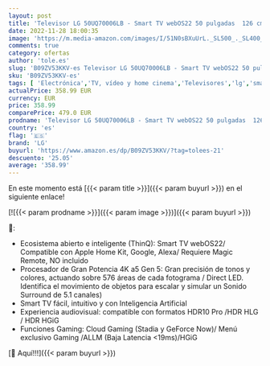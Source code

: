 ```yaml
---
layout: post
title: 'Televisor LG 50UQ70006LB - Smart TV webOS22 50 pulgadas  126 cm  4K UHD  Procesador de Gran Potencia 4K a5 Gen 5  compatible con formatos HDR 10  HLG y HGiG'
date: 2022-11-28 18:00:35
image: 'https://m.media-amazon.com/images/I/51N0sBXuUrL._SL500_._SL400_.jpg'
comments: true
category: ofertas
author: 'tole.es'
slug: 'B09ZV53KKV-es Televisor LG 50UQ70006LB - Smart TV webOS22 50 pulgadas...'
sku: 'B09ZV53KKV-es'
tags: [ 'Electrónica','TV, vídeo y home cinema','Televisores','lg','smart','televisor','tv','🇪🇸', ]
actualPrice: 358.99 EUR
currency: EUR
price: 358.99
comparePrice: 479.0 EUR
prodname: 'Televisor LG 50UQ70006LB - Smart TV webOS22 50 pulgadas  126 cm  4K UHD  Procesador de Gran Potencia 4K a5 Gen 5  compatible con formatos HDR 10  HLG y HGiG'
country: 'es'
flag: '🇪🇸'
brand: 'LG'
buyurl: 'https://www.amazon.es/dp/B09ZV53KKV/?tag=tolees-21'
descuento: '25.05'
average: '358.99'
---
```


En este momento está [{{< param title >}}]({{< param buyurl >}}) en el siguiente enlace!

[![{{< param prodname >}}]({{< param image >}})]({{< param buyurl >}})

🔎:

- Ecosistema abierto e inteligente (ThinQ): Smart TV webOS22/ Compatible con Apple Home Kit, Google, Alexa/ Requiere Magic Remote, NO incluido
- Procesador de Gran Potencia 4K a5 Gen 5: Gran precisión de tonos y colores, actuando sobre 576 áreas de cada fotograma / Direct LED. Identifica el movimiento de objetos para escalar y simular un Sonido Surround de 5.1 canales)
- Smart TV fácil, intuitivo y con Inteligencia Artificial
- Experiencia audiovisual: compatible con formatos HDR10 Pro /HDR HLG / HDR HGiG
- Funciones Gaming: Cloud Gaming (Stadia y GeForce Now)/ Menú exclusivo Gaming /ALLM (Baja Latencia <19ms)/HGiG

[🛒 Aquí!!!]({{< param buyurl >}})
